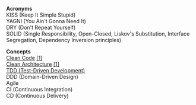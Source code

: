 **Acronyms**  
KISS (Keep It Simple Stupid)  
YAGNI (You Ain't Gonna Need It)  
DRY (Don't Repeat Yourself)  
SOLID (Single Responsibility, Open-Closed, Liskov's Substitution, Interface Segregation, Dependency Inversion principles)  

**Concepts**  
[Clean Code](https://de.wikipedia.org/wiki/Clean_Code) [[1]](https://dzone.com/articles/what-clean-code-%E2%80%93-quotes)  
[Clean Architecture](https://dzone.com/articles/clean-architecture-is-screaming) [[1]](https://dev.to/bosepchuk/why-i-cant-recommend-clean-architecture-by-robert-c-martin-ofd)  
[TDD (Test-Driven Development)](https://dzone.com/articles/clean-architecture-is-screaming)  
DDD (Domain-Driven Design)  
Agile  
CI (Continuous Integration)  
CD (Continuous Delivery)  
